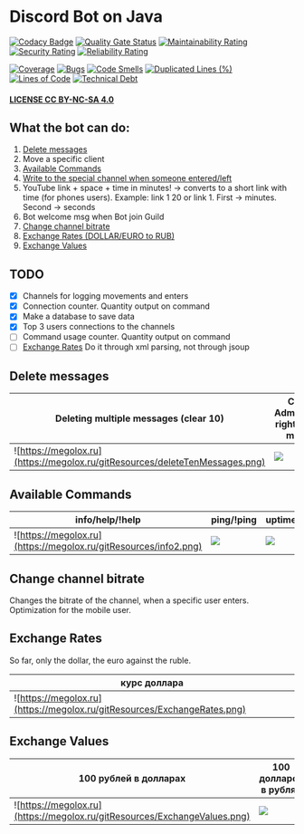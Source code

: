 # Discord Bot on Java
[![Codacy Badge](https://api.codacy.com/project/badge/Grade/9f94ff9475fe449c82fca1262610496f)](https://app.codacy.com/gh/megoRU/DiscordBot?utm_source=github.com&utm_medium=referral&utm_content=megoRU/DiscordBot&utm_campaign=Badge_Grade)
[![Quality Gate Status](https://sonarcloud.io/api/project_badges/measure?project=megoRU_DiscordBot&metric=alert_status)](https://sonarcloud.io/dashboard?id=megoRU_DiscordBot)     [![Maintainability Rating](https://sonarcloud.io/api/project_badges/measure?project=megoRU_DiscordBot&metric=sqale_rating)](https://sonarcloud.io/dashboard?id=megoRU_DiscordBot)     [![Security Rating](https://sonarcloud.io/api/project_badges/measure?project=megoRU_DiscordBot&metric=security_rating)](https://sonarcloud.io/dashboard?id=megoRU_DiscordBot)     [![Reliability Rating](https://sonarcloud.io/api/project_badges/measure?project=megoRU_DiscordBot&metric=reliability_rating)](https://sonarcloud.io/dashboard?id=megoRU_DiscordBot)

[![Coverage](https://sonarcloud.io/api/project_badges/measure?project=megoRU_DiscordBot&metric=coverage)](https://sonarcloud.io/dashboard?id=megoRU_DiscordBot)     [![Bugs](https://sonarcloud.io/api/project_badges/measure?project=megoRU_DiscordBot&metric=bugs)](https://sonarcloud.io/dashboard?id=megoRU_DiscordBot)     [![Code Smells](https://sonarcloud.io/api/project_badges/measure?project=megoRU_DiscordBot&metric=code_smells)](https://sonarcloud.io/dashboard?id=megoRU_DiscordBot)     [![Duplicated Lines (%)](https://sonarcloud.io/api/project_badges/measure?project=megoRU_DiscordBot&metric=duplicated_lines_density)](https://sonarcloud.io/dashboard?id=megoRU_DiscordBot)     [![Lines of Code](https://sonarcloud.io/api/project_badges/measure?project=megoRU_DiscordBot&metric=ncloc)](https://sonarcloud.io/dashboard?id=megoRU_DiscordBot)     [![Technical Debt](https://sonarcloud.io/api/project_badges/measure?project=megoRU_DiscordBot&metric=sqale_index)](https://sonarcloud.io/dashboard?id=megoRU_DiscordBot)

#### [LICENSE CC BY-NC-SA 4.0](https://github.com/megoRU/DiscordBot/blob/master/LICENSE)

## What the bot can do:

1.  [Delete messages](#delete-messages)
2.  Move a specific client
3.  [Available Commands](#available-commands)
4.  [Write to the special channel when someone entered/left]()
5.  YouTube link + space + time in minutes! -> converts to a short link with time (for phones users). Example: link 1 20 or link 1. First -> minutes. Second -> seconds 
6.  Bot welcome msg when Bot join Guild
7.  [Change channel bitrate](#change-channel-bitrate)
8.  [Exchange Rates (DOLLAR/EURO to RUB)](#exchange-rates)
9.  [Exchange Values](#exchange-values)

## TODO

-   [x]   Channels for logging movements and enters
-   [x]   Connection counter. Quantity output on command
-   [x]   Make a database to save data
-   [x]   Top 3 users connections to the channels
-   [ ]   Command usage counter. Quantity output on command
-   [ ]   [Exchange Rates](#exchange-rates) Do it through xml parsing, not through jsoup

## Delete messages

| Deleting multiple messages (clear 10) | Checking Administrator's rights to delete messages |
| ------------------------------------- | -------------------------------------------------- |
| ![https://megolox.ru](https://megolox.ru/gitResources/deleteTenMessages.png) | ![](https://megolox.ru/gitResources/PrivilegesDeliting.png) |

## Available Commands

| info/help/!help            |  ping/!ping               |  uptime/!uptime         |
| -------------------------- | ------------------------- | ----------------------- |
| ![https://megolox.ru](https://megolox.ru/gitResources/info2.png) | ![](https://megolox.ru/gitResources/ping.png) | ![](https://megolox.ru/gitResources/uptime.png) |

## Change channel bitrate

Changes the bitrate of the channel, when a specific user enters. Optimization for the mobile user.

## Exchange Rates

So far, only the dollar, the euro against the ruble.

| курс доллара |
| ------------ |
| ![https://megolox.ru](https://megolox.ru/gitResources/ExchangeRates.png) |

## Exchange Values

| 100 рублей в долларах      | 100 долларов в рублях    |
| -------------------------- | ------------------------ |
| ![https://megolox.ru](https://megolox.ru/gitResources/ExchangeValues.png) | ![](https://megolox.ru/gitResources/ExchangeValues2.png) |
